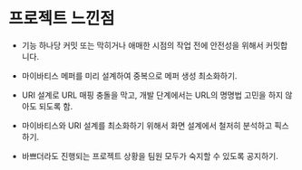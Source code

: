 # 프로젝트 느낀점
- 기능 하나당 커밋 또는 막히거나 애매한 시점의 작업 전에 안전성을 위해서 커밋합니다.

- 마이바티스 메퍼를 미리 설계하여 중복으로 메퍼 생성 최소화하기.

- URI 설계로 URL 매핑 충돌을 막고, 개발 단계에서는 URL의 명명법 고민을 하지 않아도 되도록 함.

- 마이바티스와 URI 설계를 최소화하기 위해서 화면 설계에서 철저히 분석하고 픽스하기.

- 바쁘더라도 진행되는 프로젝트 상황을 팀원 모두가 숙지할 수 있도록 공지하기.
